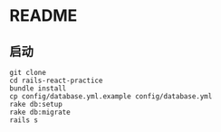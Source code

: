 # README

## 启动

```
git clone
cd rails-react-practice
bundle install
cp config/database.yml.example config/database.yml
rake db:setup 
rake db:migrate
rails s
```
